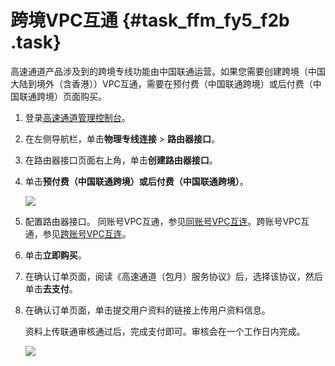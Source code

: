 # 跨境VPC互通 {#task_ffm_fy5_f2b .task}

高速通道产品涉及到的跨境专线功能由中国联通运营。如果您需要创建跨境（中国大陆到境外（含香港））VPC互通，需要在预付费（中国联通跨境）或后付费（中国联通跨境）页面购买。

1.  登录[高速通道管理控制台](https://vpc.console.aliyun.com/expressConnect#/connection/cn-beijing/list)。 
2.  在左侧导航栏，单击**物理专线连接** \> **路由器接口**。 
3.  在路由器接口页面右上角，单击**创建路由器接口**。 
4.  单击**预付费（中国联通跨境）**或**后付费（中国联通跨境）**。 

    ![](http://static-aliyun-doc.oss-cn-hangzhou.aliyuncs.com/assets/img/21770/153788587412721_zh-CN.png)

5.  配置路由器接口。 同账号VPC互通，参见[同账号VPC互连](cn.zh-CN/快速入门（旧版）/同账号VPC互连.md#)。跨账号VPC互通，参见[跨账号VPC互连](cn.zh-CN/快速入门（旧版）/跨账号VPC互连.md#)。
6.  单击**立即购买**。 
7.  在确认订单页面，阅读《高速通道（包月）服务协议》后，选择该协议，然后单击**去支付**。 
8.  在确认订单页面，单击提交用户资料的链接上传用户资料信息。 

    资料上传联通审核通过后，完成支付即可。审核会在一个工作日内完成。

    ![](http://static-aliyun-doc.oss-cn-hangzhou.aliyuncs.com/assets/img/21770/153788587412722_zh-CN.png)


